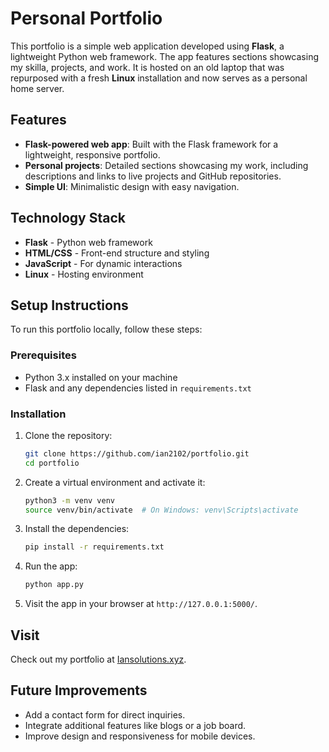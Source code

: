 # Personal Portfolio

This portfolio is a simple web application developed using **Flask**, a lightweight Python web framework. The app features sections showcasing my skilla, projects, and work. It is hosted on an old laptop that was repurposed with a fresh **Linux** installation and now serves as a personal home server.

## Features

- **Flask-powered web app**: Built with the Flask framework for a lightweight, responsive portfolio.
- **Personal projects**: Detailed sections showcasing my work, including descriptions and links to live projects and GitHub repositories.
- **Simple UI**: Minimalistic design with easy navigation.

## Technology Stack

- **Flask** - Python web framework
- **HTML/CSS** - Front-end structure and styling
- **JavaScript** - For dynamic interactions
- **Linux** - Hosting environment

## Setup Instructions

To run this portfolio locally, follow these steps:

### Prerequisites

- Python 3.x installed on your machine
- Flask and any dependencies listed in `requirements.txt`

### Installation

1. Clone the repository:

    ```bash
    git clone https://github.com/ian2102/portfolio.git
    cd portfolio
    ```

2. Create a virtual environment and activate it:

    ```bash
    python3 -m venv venv
    source venv/bin/activate  # On Windows: venv\Scripts\activate
    ```

3. Install the dependencies:

    ```bash
    pip install -r requirements.txt
    ```

4. Run the app:

    ```bash
    python app.py
    ```

5. Visit the app in your browser at `http://127.0.0.1:5000/`.

## Visit
Check out my portfolio at [Iansolutions.xyz](http://iansolutions.xyz).

## Future Improvements

- Add a contact form for direct inquiries.
- Integrate additional features like blogs or a job board.
- Improve design and responsiveness for mobile devices.
